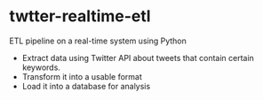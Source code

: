 # twtter-realtime-etl
ETL pipeline on a real-time system using Python

- Extract data using Twitter API about tweets that contain certain keywords.
- Transform it into a usable format
- Load it into a database for analysis
